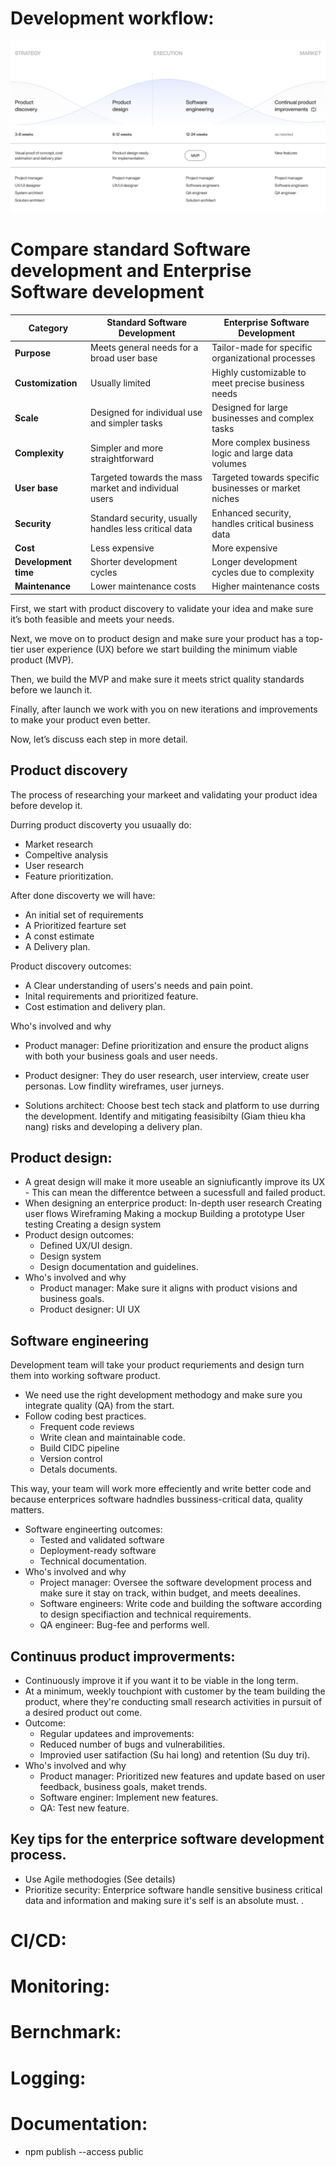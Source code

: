 # Development workflow:
![alt text](/imgs/soft-ware-development-time-line.png)

# Compare standard Software development and Enterprise Software development
| Category                   | Standard Software Development | Enterprise Software Development |
|----------------------------|------------------------------|---------------------------------|
| **Purpose**                | Meets general needs for a broad user base | Tailor-made for specific organizational processes |
| **Customization**          | Usually limited              | Highly customizable to meet precise business needs |
| **Scale**                  | Designed for individual use and simpler tasks | Designed for large businesses and complex tasks |
| **Complexity**             | Simpler and more straightforward | More complex business logic and large data volumes |
| **User base**              | Targeted towards the mass market and individual users | Targeted towards specific businesses or market niches |
| **Security**               | Standard security, usually handles less critical data | Enhanced security, handles critical business data |
| **Cost**                   | Less expensive               | More expensive |
| **Development time**       | Shorter development cycles   | Longer development cycles due to complexity |
| **Maintenance**            | Lower maintenance costs      | Higher maintenance costs |

First, we start with product discovery to validate your idea and make sure it’s both feasible and meets your needs.

Next, we move on to product design and make sure your product has a top-tier user experience (UX) before we start building the minimum viable product (MVP).

Then, we build the MVP and make sure it meets strict quality standards before we launch it.

Finally, after launch we work with you on new iterations and improvements to make your product even better.

Now, let’s discuss each step in more detail.

## Product discovery
The process of researching your markeet and validating your product idea before develop it.

Durring product discoverty you usuaally do:
- Market research
- Compeltive analysis
- User research
- Feature prioritization.

After done discoverty we will have:
- An initial set of requirements
- A Prioritized fearture set
- A const estimate
- A Delivery plan.

Product discovery outcomes:
- A Clear understanding of users's needs and pain point.
- Inital requirements and prioritized feature.
- Cost estimation and delivery plan.

Who's involved and why
- Product manager: Define prioritization and ensure the product aligns with both your business goals and user needs.

- Product designer: They do user research, user interview, create user personas. Low findlity wireframes, user jurneys.

- Solutions architect: Choose best tech stack and platform to use durring the development. Identify and mitigating feasisibilty (Giam thieu kha nang) risks and developing a delivery plan.

## Product design:
- A great design will make it more useable an signiuficantly improve its UX - This can mean the differentce between a sucessfull and failed product.
- When designing an enterprice product:
  In-depth user research
  Creating user flows
  Wireframing
  Making a mockup
  Building a prototype
  User testing
  Creating a design system
- Product design outcomes:
  - Defined UX/UI design.
  - Design system
  - Design documentation and guidelines.
- Who's involved and why
  - Product manager: Make sure it aligns with product visions and business goals.
  - Product designer: UI UX

## Software engineering
Development team will take your product requriements and design turn them into working software product.

- We need use the right development methodogy and make sure you integrate quality (QA) from the start.
- Follow coding best practices.
  + Frequent code reviews
  + Write clean and maintainable code.
  + Build CIDC pipeline
  + Version control
  + Detals documents.

This way,  your team will work more effeciently and write better code and because enterprices software hadndles bussiness-critical data, quality matters.
- Software engineerting outcomes:
  + Tested and validated software
  + Deployment-ready software
  + Technical documentation.
- Who's involved and why
  + Project manager: Oversee the software development process and make sure it stay on track, within budget, and meets deealines.
  + Software engineers: Write code and building the software according to design specifiaction and technical requirements.
  + QA engineer: Bug-fee and performs well.

## Continuus product improverments:
- Continuously improve it if you want it to be viable in the long term.
- At a minimum, weekly touchpiont with customer by the team building the product, where they're conducting small research activities in pursuit of a desired product out come.
- Outcome:
  + Regular updatees and improvements:
  + Reduced number of bugs and vulnerabilities.
  + Improvied user satifaction (Su hai long) and retention (Su duy tri).
- Who's involved and why
  + Product manager: Prioritized new features and update based on user feedback, business goals, maket trends.
  + Software enginer: Implement new features.
  + QA: Test new feature.

## Key tips for the enterprice software development process.
- Use Agile methodogies (See details)
- Prioritize security: Enterprice software handle sensitive business critical data and information and making sure it's self is an absolute must. 
.
# CI/CD:
# Monitoring:
# Bernchmark:
# Logging:
# Documentation:
- npm publish --access public